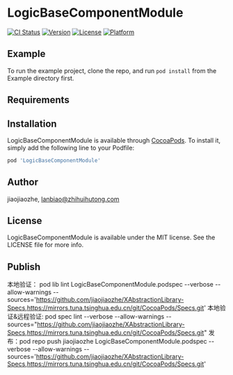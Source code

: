 # LogicBaseComponentModule

[![CI Status](https://img.shields.io/travis/jiaojiaozhe/LogicBaseComponentModule.svg?style=flat)](https://travis-ci.org/jiaojiaozhe/LogicBaseComponentModule)
[![Version](https://img.shields.io/cocoapods/v/LogicBaseComponentModule.svg?style=flat)](https://cocoapods.org/pods/LogicBaseComponentModule)
[![License](https://img.shields.io/cocoapods/l/LogicBaseComponentModule.svg?style=flat)](https://cocoapods.org/pods/LogicBaseComponentModule)
[![Platform](https://img.shields.io/cocoapods/p/LogicBaseComponentModule.svg?style=flat)](https://cocoapods.org/pods/LogicBaseComponentModule)

## Example

To run the example project, clone the repo, and run `pod install` from the Example directory first.

## Requirements

## Installation

LogicBaseComponentModule is available through [CocoaPods](https://cocoapods.org). To install
it, simply add the following line to your Podfile:

```ruby
pod 'LogicBaseComponentModule'
```

## Author

jiaojiaozhe, lanbiao@zhihuihutong.com

## License

LogicBaseComponentModule is available under the MIT license. See the LICENSE file for more info.

## Publish
本地验证： pod lib lint LogicBaseComponentModule.podspec --verbose --allow-warnings --sources='https://github.com/jiaojiaozhe/XAbstractionLibrary-Specs,https://mirrors.tuna.tsinghua.edu.cn/git/CocoaPods/Specs.git'
本地验证&远程验证: pod spec lint --verbose --allow-warnings --sources="https://github.com/jiaojiaozhe/XAbstractionLibrary-Specs,https://mirrors.tuna.tsinghua.edu.cn/git/CocoaPods/Specs.git"
发布：pod repo push jiaojiaozhe LogicBaseComponentModule.podspec  --verbose --allow-warnings --sources='https://github.com/jiaojiaozhe/XAbstractionLibrary-Specs,https://mirrors.tuna.tsinghua.edu.cn/git/CocoaPods/Specs.git'
